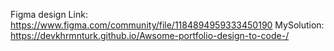 Figma design Link: https://www.figma.com/community/file/1184894959333450190
MySolution: https://devkhrmnturk.github.io/Awsome-portfolio-design-to-code-/
